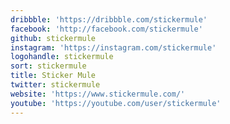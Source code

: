```yaml
---
dribbble: 'https://dribbble.com/stickermule'
facebook: 'http://facebook.com/stickermule'
github: stickermule
instagram: 'https://instagram.com/stickermule'
logohandle: stickermule
sort: stickermule
title: Sticker Mule
twitter: stickermule
website: 'https://www.stickermule.com/'
youtube: 'https://youtube.com/user/stickermule'
---
```

